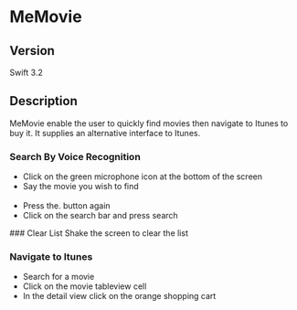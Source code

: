 # MeMovie
## Version
Swift 3.2
## Description
MeMovie enable the user to quickly find movies then navigate to Itunes to buy it.
It supplies an alternative interface to Itunes.

### Search By Voice Recognition
<ul>
  <li>Click on the green microphone icon at the bottom of the screen</li>
  <li>Say the movie you wish to find</li>
  <li>Press the. button again</li>
  <li>Click on the search bar and press search</li>
</ul>
### Clear List
Shake the screen to clear the list

### Navigate to Itunes
<ul>
  <li>Search for a movie</li>
  <li>Click on the movie tableview cell</li>
  <li>In the detail view click on the orange shopping cart</li>
</ul>
